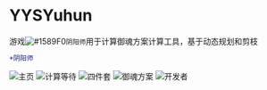 # YYSYuhun
游戏![#1589F0](https://placehold.it/15/1589F0/000000?text=+)`阴阳师`用于计算御魂方案计算工具，基于动态规划和剪枝

```diff
+阴阳师
```
![主页](https://github.com/nzaocan/YYSYuhun/blob/master/ScreenShot/mainpage.png)
![计算等待](https://github.com/nzaocan/YYSYuhun/blob/master/ScreenShot/process.png)
![四件套](https://github.com/nzaocan/YYSYuhun/blob/master/ScreenShot/sj.png)
![御魂方案](https://github.com/nzaocan/YYSYuhun/blob/master/ScreenShot/fa.png)
![开发者](https://github.com/nzaocan/YYSYuhun/blob/master/ScreenShot/aboutme.png)
